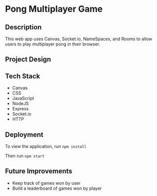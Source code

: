 # Pong Multiplayer Game

## Description

This web app uses Canvas, Socket.io, NameSpaces, and Rooms to allow users to play multiplayer pong in their browser.

## Project Design

## Tech Stack

- Canvas
- CSS
- JavaScript
- NodeJS
- Express
- Socket.io
- HTTP

## Deployment

To view the application, run <code>npm install</code>

Then run <code>npm start</code>

## Future Improvements

- Keep track of games won by user
- Build a leaderboard of games won by player
